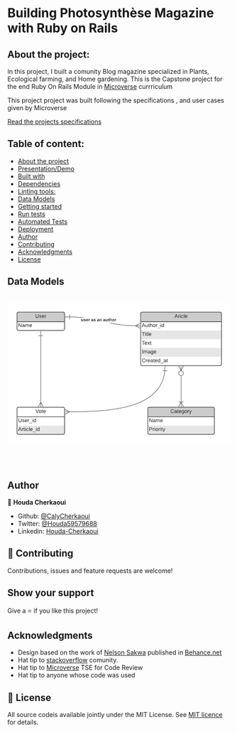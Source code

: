 # Building Photosynthèse Magazine with Ruby on Rails

## About the project:

In this project, I built a comunity Blog magazine specialized in Plants, Ecological farming, and Home gardening.
This is the Capstone project for the end Ruby On Rails Module in [Microverse](https://www.microverse.org/) currriculum

This project project was built following the specifications , and user cases given by Microverse

[Read the projects specifications](https://www.notion.so/Lifestyle-articles-b82a5f10122b4cec924cd5d4a6cf7561)


## Table of content:

- [About the project](#about-the-project)
- [Presentation/Demo](#presentation)
- [Built with](#built-with)
- [Dependencies](#dependencies)
- [Linting tools:](#Linting-tools)
- [Data Models](#data-models)
- [Getting started](#getting-started)
- [Run tests](#run-tests)
- [Automated Tests](#automated-tests)
- [Deployment](#deployment)
- [Author](#author)
- [Contributing](#contributing)
- [Acknowledgments](#acknowledgments)
- [License](#License)

## Data Models

<br>

<img src="docs/diagram.png">

<br><br>


## Author

👤 **Houda Cherkaoui**

- Github: [@CalyCherkaoui](https://github.com/CalyCherkaoui)
- Twitter: [@Houda59579688](https://twitter.com/Houda59579688)
- Linkedin: [Houda-Cherkaoui](https://www.linkedin.com/in/houda-cherkaoui-64106395/)


## 🤝 Contributing

Contributions, issues and feature requests are welcome!

## Show your support

Give a ⭐️ if you like this project!

## Acknowledgments

- Design based on the work of [Nelson Sakwa](https://www.behance.net/sakwadesignstudio) published in [Behance.net](https://www.behance.net/gallery/14554909/liFEsTlye-Mobile-version)
- Hat tip to [stackoverflow](https://stackoverflow.com) comunity.
- Hat tip to [Microverse](https://www.microverse.org/) TSE for Code Review
- Hat tip to anyone whose code was used

## 📝 License

All source codeis available jointly under the MIT License.
See [MIT licence]() for details.
